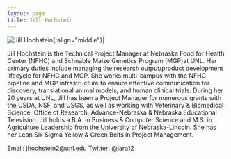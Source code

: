 ```yaml
---
layout: page
title: Jill Hochstein
---
```


![Jill Hochstein](/images/People_Images/Jill.jpg){:align="middle"}|

Jill Hochstein is the Technical Project Manager at Nebraska Food for Health Center (NFHC) and Schnable Maize Genetics Program (MGP)at UNL.  Her primary duties include managing the research output/product development lifecycle for NFHC and MGP.  She works multi-campus with the NFHC pipeline and MGP infrastructure to ensure effective communication for discovery, translational animal models, and human clinical trials.  During her 20 years at UNL, Jill has been a Project Manager for numerous grants with the USDA, NSF, and USGS, as well as working with Veterinary & Biomedical Science, Office of Research, Advance-Nebraska & Nebraska Educational Television.  Jill holds a B.A. in Business & Computer Science and M.S. in Agriculture Leadership from the University of Nebraska-Lincoln.  She has her Lean Six Sigma Yellow & Green Belts in Project Management.

Email: jhochstein2@unl.edu
Twitter:  @jara12
